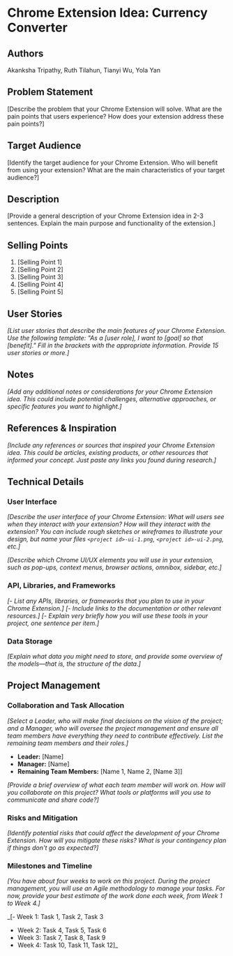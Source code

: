 # Chrome Extension Idea: Currency Converter

## Authors

Akanksha Tripathy, Ruth Tilahun, Tianyi Wu, Yola Yan

## Problem Statement

[Describe the problem that your Chrome Extension will solve. What are the pain points that users experience? How does your extension address these pain points?]

## Target Audience

[Identify the target audience for your Chrome Extension. Who will benefit from using your extension? What are the main characteristics of your target audience?]

## Description

[Provide a general description of your Chrome Extension idea in 2-3 sentences. Explain the main purpose and functionality of the extension.]

## Selling Points

1. [Selling Point 1]
2. [Selling Point 2]
3. [Selling Point 3]
4. [Selling Point 4]
5. [Selling Point 5]

## User Stories

_[List user stories that describe the main features of your Chrome Extension. Use the following template: "As a [user role], I want to [goal] so that [benefit]." Fill in the brackets with the appropriate information. Provide 15 user stories or more.]_

## Notes

_[Add any additional notes or considerations for your Chrome Extension idea. This could include potential challenges, alternative approaches, or specific features you want to highlight.]_

## References & Inspiration

_[Include any references or sources that inspired your Chrome Extension idea. This could be articles, existing products, or other resources that informed your concept. Just paste any links you found during research.]_

## Technical Details

### User Interface

_[Describe the user interface of your Chrome Extension: What will users see when they interact with your extension? How will they interact with the extension? You can include rough sketches or wireframes to illustrate your design, but name your files `<project id>-ui-1.png`, `<project id>-ui-2.png`, etc.]_

_[Describe which Chrome UI/UX elements you will use in your extension, such as pop-ups, context menus, browser actions, omnibox, sidebar, etc.]_

### API, Libraries, and Frameworks

_[- List any APIs, libraries, or frameworks that you plan to use in your Chrome Extension.]_
_[- Include links to the documentation or other relevant resources.]_
_[- Explain very briefly how you will use these tools in your project, one sentence per item.]_

### Data Storage

_[Explain what data you might need to store, and provide some overview of the models—that is, the structure of the data.]_

## Project Management

### Collaboration and Task Allocation

_[Select a Leader, who will make final decisions on the vision of the project; and a Manager, who will oversee the project management and ensure all team members have everything they need to contribute effectively. List the remaining team members and their roles.]_

- **Leader:** [Name]
- **Manager:** [Name]
- **Remaining Team Members:** [Name 1, Name 2, [Name 3]]

_[Provide a brief overview of what each team member will work on. How will you collaborate on this project? What tools or platforms will you use to communicate and share code?]_

### Risks and Mitigation

_[Identify potential risks that could affect the development of your Chrome Extension. How will you mitigate these risks? What is your contingency plan if things don't go as expected?]_

### Milestones and Timeline

_[You have about four weeks to work on this project. During the project management, you will use an Agile methodology to manage your tasks. For now, provide your best estimate of the work done each week, from Week 1 to Week 4.]_

_[- Week 1: Task 1, Task 2, Task 3
- Week 2: Task 4, Task 5, Task 6
- Week 3: Task 7, Task 8, Task 9
- Week 4: Task 10, Task 11, Task 12]_
